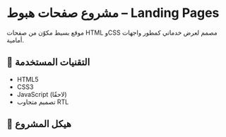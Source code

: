 
# مشروع صفحات هبوط – Landing Pages

موقع بسيط مكوّن من صفحات HTML وCSS مصمم لعرض خدماتي كمطور واجهات أمامية.

## 🧰 التقنيات المستخدمة
- HTML5
- CSS3
- JavaScript (لاحقًا)
- تصميم متجاوب RTL

## 📁 هيكل المشروع
